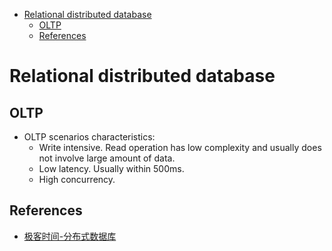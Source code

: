 - [Relational distributed database](#relational-distributed-database)
  - [OLTP](#oltp)
  - [References](#references)

# Relational distributed database

## OLTP
* OLTP scenarios characteristics:
  * Write intensive. Read operation has low complexity and usually does not involve large amount of data. 
  * Low latency. Usually within 500ms. 
  * High concurrency. 


## References
* [极客时间-分布式数据库](https://time.geekbang.org/column/article/271373)